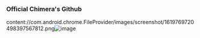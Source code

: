 ### Official Chimera's Github

content://com.android.chrome.FileProvider/images/screenshot/1619769720498397567812.png![image](https://user-images.githubusercontent.com/73774043/116666331-1402d400-a9b0-11eb-8722-b53e066ab5db.png)

<!--
**Chimera32/chimera32** is a ✨ _special_ ✨ repository because its `README.md` (this file) appears on your GitHub profile.

Here are some ideas to get you started:

- 🔭 I’m currently working on ...
- 🌱 I’m currently learning ...
- 👯 I’m looking to collaborate on ...
- 🤔 I’m looking for help with ...
- 💬 Ask me about ...
- 📫 How to reach me: ...
- 😄 Pronouns: ...
- ⚡ Fun fact: ...
-->
